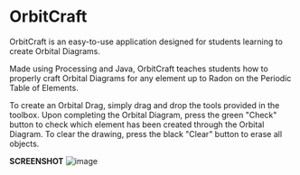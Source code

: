 # OrbitCraft
OrbitCraft is an easy-to-use application designed for students learning to create Orbital Diagrams. 

Made using Processing and Java, OrbitCraft teaches students how to properly craft Orbital Diagrams for any element up to Radon on the Periodic Table of Elements. 

To create an Orbital Drag, simply drag and drop the tools provided in the toolbox. Upon completing the Orbital Diagram, press the green "Check" button to check which element has been created through the Orbital Diagram. To clear the drawing, press the black "Clear" button to erase all objects.

**SCREENSHOT** 
![image](https://github.com/arsal28/OrbitCraft/assets/81710174/756eb60d-ac2e-42b8-85ef-55ee8b3c4265)
